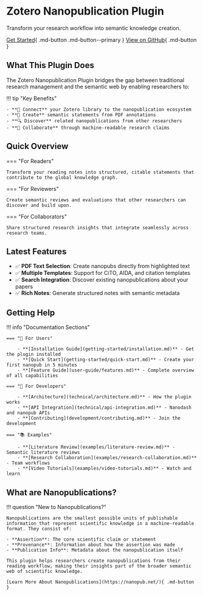 # Zotero Nanopublication Plugin

Transform your research workflow into semantic knowledge creation.

[Get Started](getting-started/installation.md){ .md-button .md-button--primary }
[View on GitHub](https://github.com/ScienceLiveHub/zotero-nanopub-plugin){ .md-button }

## What This Plugin Does

The Zotero Nanopublication Plugin bridges the gap between traditional research management and the semantic web by enabling researchers to:

!!! tip "Key Benefits"

    - **🔗 Connect** your Zotero library to the nanopublication ecosystem
    - **📝 Create** semantic statements from PDF annotations
    - **🔍 Discover** related nanopublications from other researchers  
    - **🤝 Collaborate** through machine-readable research claims

## Quick Overview

=== "For Readers"

    Transform your reading notes into structured, citable statements that contribute to the global knowledge graph.

=== "For Reviewers"

    Create semantic reviews and evaluations that other researchers can discover and build upon.

=== "For Collaborators"

    Share structured research insights that integrate seamlessly across research teams.

## Latest Features

- ✅ **PDF Text Selection**: Create nanopubs directly from highlighted text
- ✅ **Multiple Templates**: Support for CiTO, AIDA, and citation templates  
- ✅ **Search Integration**: Discover existing nanopublications about your papers
- ✅ **Rich Notes**: Generate structured notes with semantic metadata

## Getting Help

!!! info "Documentation Sections"

    === "👤 For Users"

        - **[Installation Guide](getting-started/installation.md)** - Get the plugin installed
        - **[Quick Start](getting-started/quick-start.md)** - Create your first nanopub in 5 minutes
        - **[Feature Guide](user-guide/features.md)** - Complete overview of all capabilities

    === "🔧 For Developers"

        - **[Architecture](technical/architecture.md)** - How the plugin works
        - **[API Integration](technical/api-integration.md)** - Nanodash and nanopub APIs
        - **[Contributing](development/contributing.md)** - Join the development

    === "📚 Examples"

        - **[Literature Review](examples/literature-review.md)** - Semantic literature reviews
        - **[Research Collaboration](examples/research-collaboration.md)** - Team workflows
        - **[Video Tutorials](examples/video-tutorials.md)** - Watch and learn

## What are Nanopublications?

!!! question "New to Nanopublications?"

    Nanopublications are the smallest possible units of publishable information that represent scientific knowledge in a machine-readable format. They consist of:
    
    - **Assertion**: The core scientific claim or statement
    - **Provenance**: Information about how the assertion was made  
    - **Publication Info**: Metadata about the nanopublication itself
    
    This plugin helps researchers create nanopublications from their reading workflow, making their insights part of the broader semantic web of scientific knowledge.

    [Learn More About Nanopublications](https://nanopub.net/){ .md-button }
